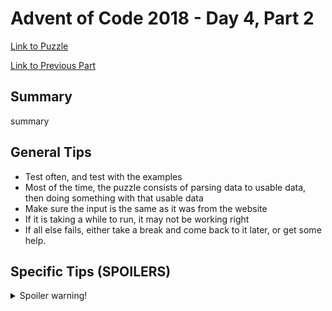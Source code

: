 # Advent of Code 2018 - Day 4, Part 2

[Link to Puzzle](https://adventofcode.com/2018/day/4#part2)

[Link to Previous Part](https://github.com/CodingAP/unofficial-aoc-syllabus/blob/main/years/2018/day4/part1.md)

## Summary
summary

## General Tips
- Test often, and test with the examples
- Most of the time, the puzzle consists of parsing data to usable data, then doing something with that usable data
- Make sure the input is the same as it was from the website
- If it is taking a while to run, it may not be working right
- If all else fails, either take a break and come back to it later, or get some help.

## Specific Tips (SPOILERS)
<details> <summary>Spoiler warning!</summary>

specific tips

</details>
